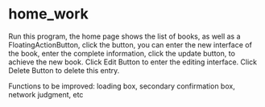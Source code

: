 # home_work
Run this program, the home page shows the list of books, as well as a FloatingActionButton, click the button, you can enter the new interface of the book, enter the complete information, click the update button, to achieve the new book. Click Edit Button to enter the editing interface. Click Delete Button to delete this entry. 

Functions to be improved: loading box, secondary confirmation box, network judgment, etc
